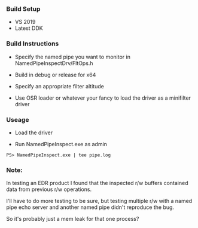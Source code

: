 ### Build Setup 

- VS 2019 
- Latest DDK

### Build Instructions

- Specify the named pipe you want to monitor in NamedPipeInspectDrv/FltOps.h

- Build in debug or release for x64

- Specify an appropriate filter altitude

- Use OSR loader or whatever your fancy to load the driver as a minifilter driver

### Useage

- Load the driver

- Run NamedPipeInspect.exe as admin

`PS> NamedPipeInspect.exe | tee pipe.log`

### Note:

In testing an EDR product I found that the inspected r/w buffers contained data from previous r/w operations.

I'll have to do more testing to be sure, but testing multiple r/w with a named pipe echo server and another named pipe didn't reproduce the bug.

So it's probably just a mem leak for that one process?


